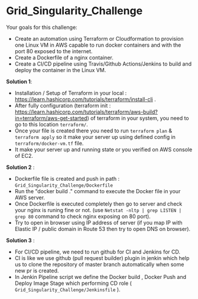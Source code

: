 # Grid_Singularity_Challenge
Your goals for this challenge:

- Create an automation using Terraform or Cloudformation to provision one Linux VM in AWS capable to run docker containers and with the port 80 exposed to the internet.
- Create a Dockerfile of a nginx container.
- Create a CI/CD pipeline using Travis/Github Actions/Jenkins to build and deploy the container in the Linux VM.

**Solution 1**: 

- Installation / Setup of Terraform in your local : https://learn.hashicorp.com/tutorials/terraform/install-cli .
-  After fully configuration (terraform init : https://learn.hashicorp.com/tutorials/terraform/aws-build?in=terraform/aws-get-started) of terraform in your system, you need to go to this location `terraform/`.
-  Once your file is created there you need to run `terraform plan` & `terraform apply` so it make your server up using defined config in `terraform/docker-vm.tf` file.
-  It make your server up and running state or you verified on AWS console of EC2.

**Solution 2** :

- Dockerfile file is created and push in path : `Grid_Singularity_Challenge/Dockerfile`
- Run the "docker build ." command to execute the Docker file in your AWS server.
- Once Dockerfile is executed completely then go to server and check your nginx is runing fine or not. (use `Netstat -nltp | grep LISTEN | grep 80` command to check nginx exposing on 80 port).
- Try to open in browser using IP address of server (if you map IP with Elastic IP / public domain in Route 53 then try to open DNS on browser).

**Solution 3** :

- For CI/CD pipeline, we need to run github for CI and Jenkins for CD.
- CI is like we use github (pull request builder) plugin in jenkin which help us to clone the repository of master branch automatically when some new pr is created.
-  In Jenkin Pipeline script we define the Docker build , Docker Push and Deploy Image Stage which performing CD role ( `Grid_Singularity_Challenge/Jenkinsfile` ).
